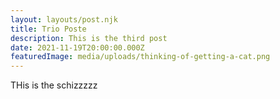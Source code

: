 ```yaml
---
layout: layouts/post.njk
title: Trio Poste
description: This is the third post
date: 2021-11-19T20:00:00.000Z
featuredImage: media/uploads/thinking-of-getting-a-cat.png
---
```

THis is the schizzzzz
